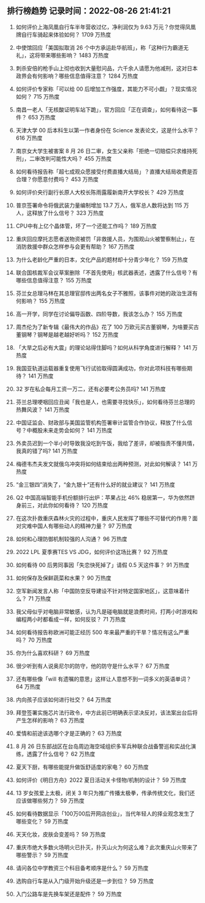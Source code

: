 
## 排行榜趋势 记录时间：2022-08-26 21:41:21
  
  1. 如何评价上海凤凰自行车半年营收过亿，净利润仅为 9.63 万元？你觉得凤凰牌自行车骑起来体验如何？ 1709 万热度
    
  2. 中使馆回应「美国拟取消 26 个中方承运赴华航班」，称「这种行为霸道无礼」，这将带来哪些影响？ 1483 万热度
    
  3. 刺杀安倍的枪手山上彻也收到大量慰问品，六千余人请愿为他减刑，这对日本政界会有何影响？哪些信息值得注意？ 1284 万热度
    
  4. 如何评价专家称「可以给 00 后增加工作强度，其能力不可小觑」？现实情况如何？ 715 万热度
    
  5. 南昌一老人「无核酸证明车站下跪」，官方回应「正在调查」，如何看待这一事件？ 653 万热度
    
  6. 天津大学 00 后本科生以第一作者身份在 Science 发表论文，这是什么水平？ 616 万热度
    
  7. 南京女大学生被害案 8 月 26 日二审，女生父亲称「拒绝一切赔偿只求维持死刑」，二审改判可能性大吗？ 455 万热度
    
  8. 如何看待报告称「超七成观众愿接受付费直播大结局」？直播大结局收费是否合理？你愿意付费吗？ 453 万热度
    
  9. 如何评价央行副行长原人大校长陈雨露履新南开大学校长？ 429 万热度
    
  10. 普京签署命令将俄武装力量编制增加 13.7 万人，俄军总人数将达到 115 万人，这释放了什么信号？ 323 万热度
    
  11. CPU中有上亿个晶体管，坏了一个还能工作吗？ 189 万热度
    
  12. 重庆回应摩托志愿者送物资被罚「非救援人员，为围观山火被警察制止」，在消防救援中群众怎样参与会更有帮助？ 167 万热度
    
  13. 为什么老龄化严重的日本，文化产品的题材却十分青少年化？ 159 万热度
    
  14. 联合国核裁军会议草案删除「不首先使用」核武器表述，透露了什么信号？有哪些信息值得注意？ 155 万热度
    
  15. 芬兰女总理马林在其总理官邸传出两名女子不雅照，该事件对她的政治生涯有何影响？ 155 万热度
    
  16. 高一开学，同学在讨论偏导函数、四阶导数，我该怎么办？ 155 万热度
    
  17. 周杰伦为了新专辑《最伟大的作品》花了 100 万欧元买古董钢琴，为啥要买古董钢琴？钢琴是越老越好听吗？ 152 万热度
    
  18. 「大旱之后必有大震」的理论站得住脚吗？如何从科学角度进行解释？ 141 万热度
    
  19. 我国亚轨道运载器重复使用飞行试验取得圆满成功，你对此项科技有哪些期待？ 141 万热度
    
  20. 32 岁在私企每月工资一万二，还有必要考公务员吗? 141 万热度
    
  21. 芬兰总理哽咽回应丑闻「我也是人，也需要寻找快乐」，如何看待芬兰总理的热舞风波？ 141 万热度
    
  22. 中国证监会、财政部与美国监管机构签署审计监管合作协议，释放了什么信号？中概股未来走势会如何？ 141 万热度
    
  23. 外卖员迟到一个半小时导致我没吃到午饭，我给了差评，却被指责不懂共情，我真的错了吗? 141 万热度
    
  24. 梅德韦杰夫发文就俄乌冲突将如何结束给出两种预测，对此如何解读？ 141 万热度
    
  25. “金三银四”消失了，“金九银十”还有什么好的就业建议？ 141 万热度
    
  26. Q2 中国高端智能手机份额排行出炉：苹果占比 46% 稳居第一，华为依然跻身前三，对此你如何看待？ 120 万热度
    
  27. 在这次扑救重庆森林火灾的过程中，重庆人民发挥了哪些不可替代的作用？面对灾难中国人有哪些动人的精神力量？ 97 万热度
    
  28. 如何和心理防御机制较强的人沟通？ 96 万热度
    
  29. 2022 LPL 夏季赛TES VS JDG，如何评价这场比赛？ 92 万热度
    
  30. 如何看待 00 后男同事因「失恋快死掉了」请假 0.5 天这件事？ 91 万热度
    
  31. 如何保存及保鲜蔬菜和水果？ 90 万热度
    
  32. 空军新闻发言人称「中国防空反导建设不针对特定国家地区」，这意味着什么？ 71 万热度
    
  33. 我父母似乎对电脑非常敏感，认为凡是碰电脑就是浪费时间，打两小时游戏和编程两小时都看成一样，如何反驳？ 71 万热度
    
  34. 如何看待报告称欧洲可能正经历 500 年来最严重的干旱？情况有这么严重吗？ 70 万热度
    
  35. 你为什么喜欢科研？ 69 万热度
    
  36. 很少听到有人说奥尼尔的防守，他的防守是什么水平？ 67 万热度
    
  37. 还有哪些像「will 有遗嘱的意思」这样让人意想不到一词多义的英语单词？ 64 万热度
    
  38. 内向孩子应该如何进行社交？ 64 万热度
    
  39. 拜登签署实施芯片法行政令，中方此前已明确表示坚决反对，该法案出台后将产生怎样的影响？ 63 万热度
    
  40. 爱情和前途该选哪个才是正确的？ 63 万热度
    
  41. 8 月 26 日东部战区在台岛周边海空域组织多军兵种联合战备警巡和实战化演练，透露了什么信号？ 62 万热度
    
  42. 夏天下厨，有哪些能提升做饭舒适度的家电？ 60 万热度
    
  43. 如何评价《明日方舟》2022 夏日活动关卡怪物/机制的设计？ 59 万热度
    
  44. 13 岁女孩爱上太极，闭关 3 年只为推广传播太极拳，传承传统文化，我们还应该做哪些努力？ 59 万热度
    
  45. 如何看待数据显示「100万00后开网店创业」，当代年轻人的择业观念发生了哪些变化？ 59 万热度
    
  46. 天天化妆，皮肤会变差吗？ 59 万热度
    
  47. 重庆市绝大多数火场明火已扑灭，扑灭山火为何这么难？此次重庆山火带来了哪些警示？ 59 万热度
    
  48. 请问各位中学教资三个科目备考顺序是什么？ 59 万热度
    
  49. 选购自行车是从入门级开始升级还是一步到位？ 59 万热度
    
  50. 入门公路车是先换车架还是配件？ 59 万热度
    